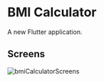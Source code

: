 # BMI Calculator

A new Flutter application.

## Screens

![bmiCalculatorScreens](https://user-images.githubusercontent.com/27866989/105087803-1cdc3380-5aac-11eb-8a6e-1caf15f86007.png)
